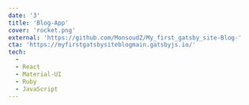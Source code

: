 ```yaml
---
date: '3'
title: 'Blog-App'
cover: 'rocket.png'
external: 'https://github.com/MonsoudZ/My_first_gatsby_site-Blog-'
cta: 'https://myfirstgatsbysiteblogmain.gatsbyjs.io/'
tech:
  -
  - React
  - Material-UI
  - Ruby
  - JavaScript
---
```

